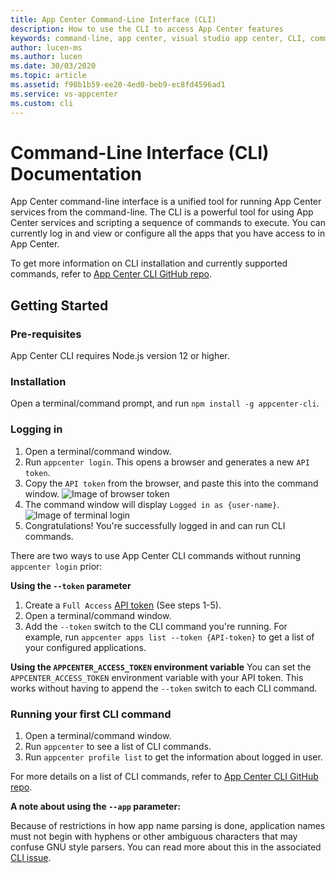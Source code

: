 ```yaml
---
title: App Center Command-Line Interface (CLI)
description: How to use the CLI to access App Center features
keywords: command-line, app center, visual studio app center, CLI, command-line interface
author: lucen-ms
ms.author: lucen
ms.date: 30/03/2020
ms.topic: article
ms.assetid: f98b1b59-ee20-4ed0-beb9-ec8fd4596ad1
ms.service: vs-appcenter
ms.custom: cli
---
```


# Command-Line Interface (CLI) Documentation
App Center command-line interface is a unified tool for running App Center services from the command-line. The CLI is a powerful tool for using App Center services and scripting a sequence of commands to execute. You can currently log in and view or configure all the apps that you have access to in App Center.

To get more information on CLI installation and currently supported commands, refer to [App Center CLI GitHub repo](https://github.com/Microsoft/mobile-center-cli).

## Getting Started
### Pre-requisites
App Center CLI requires Node.js version 12 or higher.

### Installation
Open a terminal/command prompt, and run `npm install -g appcenter-cli`.

### Logging in
1. Open a terminal/command window.
2. Run `appcenter login`. This opens a browser and generates a new `API token`.
3. Copy the `API token` from the browser, and paste this into the command window.
   ![Image of browser token](~/cli/images/browserToken.png)
4. The command window will display `Logged in as {user-name}`.
   ![Image of terminal login](~/cli/images/terminalLogin.png)
5. Congratulations! You're successfully logged in and can run CLI commands. 

There are two ways to use App Center CLI commands without running `appcenter login` prior:
 
**Using the `--token` parameter**
1. Create a `Full Access` [API token](https://docs.microsoft.com/appcenter/api-docs/) (See steps 1-5).
2. Open a terminal/command window.
3. Add the `--token` switch to the CLI command you're running. For example, run `appcenter apps list --token {API-token}` to get a list of your configured applications. 

**Using the `APPCENTER_ACCESS_TOKEN` environment variable**
You can set the `APPCENTER_ACCESS_TOKEN` environment variable with your API token. This works without having to append the `--token` switch to each CLI command.

### Running your first CLI command
1. Open a terminal/command window.
2. Run `appcenter` to see a list of CLI commands. 
3. Run `appcenter profile list` to get the information about logged in user.

For more details on a list of CLI commands, refer to [App Center CLI GitHub repo](https://github.com/microsoft/appcenter-cli).

**A note about using the `--app` parameter:**

Because of restrictions in how app name parsing is done, application names must not begin with hyphens or other ambiguous characters that may confuse GNU style parsers. You can read more about this in the associated [CLI issue](https://github.com/Microsoft/appcenter-cli/issues/287). 